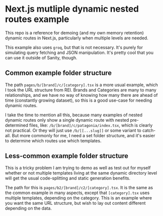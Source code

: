 # Next.js mutliple dynamic nested routes example

This repo is a reference for demoing (and my own memory retention) dynamic routes in Next.js, particularly when multiple levels are needed.

This example also uses `groq`, but that is not necessary. It's purely for simulating query fetching and JSON manipulation. It's pretty cool that you can use it outside of Sanity, though.

## Common example folder structure

The path `pages/b/[brand]/c/[category].tsx` is a more usual example, which I took the URL structure from REI. Brands and Categories are many to many relationships, and we have no way of knowing how many there are ahead of time (constantly growing dataset), so this is a good use-case for needing dynamic routes.

I take the time to mention all this, because many examples of nested dynamic routes only show a single dynamic route with nested pre-determined files, like: `/b/[brand]/c/patagonia/index.tsx`, which is clearly not practical. Or they will just use `/b/[[...slug]]` or some variant to catch-all. But more commonly for me, I need a set folder structure, and it's easier to determine which routes use which templates.

## Less-common example folder structure

This is a tricky problem I am trying to demo as well as test out for myself whether or not multiple templates living at the same dynamic directory level will get the usual code-splitting and static generation benefits.

The path for this is `pages/b2/[brand]/c2/[category].tsx`. It is the same as the common example in many aspects, except that `[category].tsx` uses multiple templates, depending on the category. This is an example where you want the same URL structure, but wish to lay out content different depending on the data.
